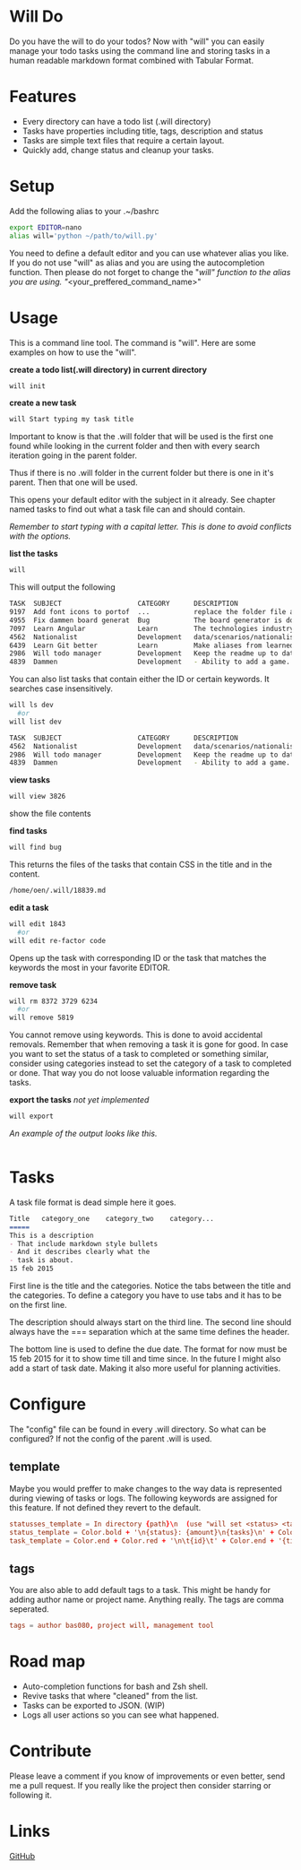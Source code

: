 Will Do
=======

Do you have the will to do your todos? Now with "will" you can easily manage
your todo tasks using the command line and storing tasks in a human readable
markdown format combined with Tabular Format.

Features
========
- Every directory can have a todo list (.will directory)
- Tasks have properties including title, tags, description and status
- Tasks are simple text files that require a certain layout.
- Quickly add, change status and cleanup your tasks.

Setup
=====
Add the following alias to your .~/bashrc
```bash
export EDITOR=nano
alias will='python ~/path/to/will.py'
```
You need to define a default editor and you can use whatever alias you like.  
If you do not use "will" as alias and you are using the autocompletion function.
Then please do not forget to change the "_will" function to the alias you are
using. "_<your_preffered_command_name>"

Usage
=====
This is a command line tool. The command is "will". Here are some examples on
how to use the "will".

**create a todo list(.will directory) in current directory**
```bash
will init
```

**create a new task**
```bash
will Start typing my task title
```
Important to know is that the .will folder that will be used is the first one
found while looking in the current folder and then with every search iteration
going in the parent folder.

Thus if there is no .will folder in the current folder but there is one in it's
parent. Then that one will be used.

This opens your default editor with the subject in it already. See chapter named
tasks to find out what a task file can and should contain.

*Remember to start typing with a capital letter. This is done to avoid conflicts with the
options.*

**list the tasks**
```bash
will
```

This will output the following

```bash
TASK  SUBJECT                   CATEGORY      DESCRIPTION                       DEADLINE         
9197  Add font icons to portof  ...           replace the folder file and chap  2w 4d 21h        
4955  Fix dammen board generat  Bug           The board generator is doing som  done             
7097  Learn Angular             Learn         The technologies industry uses.   Jan 21 2015      
4562  Nationalist               Development   data/scenarios/nationalist.js:    3w 2d 21h        
6439  Learn Git better          Learn         Make aliases from learned comman  3w 3d 21h        
2986  Will todo manager         Development   Keep the readme up to date with   -2d 2h           
4839  Dammen                    Development   - Ability to add a game. States   21h              
```

You can also list tasks that contain either the ID or certain keywords. It
searches case insensitively.

```bash
will ls dev
  #or
will list dev

TASK  SUBJECT                   CATEGORY      DESCRIPTION                       DEADLINE         
4562  Nationalist               Development   data/scenarios/nationalist.js:    3w 2d 21h        
2986  Will todo manager         Development   Keep the readme up to date with   -2d 2h           
4839  Dammen                    Development   - Ability to add a game. States   21h              
```

**view tasks**
```bash
will view 3826
```
show the file contents

**find tasks**
```bash
will find bug
```
This returns the files of the tasks that contain CSS in the title and in the content.
```bash
/home/oen/.will/18839.md
```

**edit a task**
```bash
will edit 1843
  #or
will edit re-factor code
```
Opens up the task with corresponding ID or the task that matches the keywords
the most in your favorite EDITOR. 

**remove task**
```bash
will rm 8372 3729 6234
  #or
will remove 5819
```
You cannot remove using keywords. This is done to avoid accidental removals.
Remember that when removing a task it is gone for good. In case you want to set
the status of a task to completed or something similar, consider using categories instead to
set the category of a task to completed or done. That way you do not loose
valuable information regarding the tasks.

**export the tasks**
*not yet implemented*
```bash
will export
```
*An example of the output looks like this.*
```bash
```

Tasks
=====
A task file format is dead simple here it goes.
```markdown
Title	category_one	category_two	category...
=====
This is a description
- That include markdown style bullets
- And it describes clearly what the
- task is about.
15 feb 2015
```
First line is the title and the categories. Notice the tabs between the title
and the categories. To define a category you have to use tabs and it has to be
on the first line.

The description should always start on the third line. The second line should
always have the === separation which at the same time defines the header.

The bottom line is used to define the due date. The format for now must be 15
feb 2015 for it to show time till and time since. In the future I might also add
a start of task date. Making it also more useful for planning activities.

Configure
=========
The "config" file can be found in every .will directory. So what can be
configured? If not the config of the parent .will is used.

## template
Maybe you would preffer to make changes to the way data is represented
during viewing of tasks or logs. The following keywords are assigned for this
feature. If not defined they revert to the default.


```rc
statusses_template = In directory {path}\n  (use "will set <status> <task...>" to change task(s) as status)\n{statusses}
status_template = Color.bold + '\n{status}: {amount}\n{tasks}\n' + Color.end
task_template = Color.end + Color.red + '\n\t{id}\t' + Color.end + '{title}'
```

## tags
You are also able to add default tags to a task. This might be handy for adding
author name or project name. Anything really. The tags are comma seperated.

```rc
tags = author bas080, project will, management tool
```

Road map
========
- Auto-completion functions for bash and Zsh shell.
- Revive tasks that where "cleaned" from the list.
- Tasks can be exported to JSON. (WIP)
- Logs all user actions so you can see what happened.


Contribute
==========
Please leave a comment if you know of improvements or even better, send me a
pull request. If you really like the project then consider starring or following
it.

Links
=====
<a href="https://github.com/bas080/will">GitHub</a>
